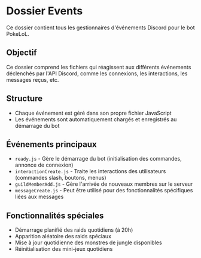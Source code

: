 # Dossier Events

Ce dossier contient tous les gestionnaires d'événements Discord pour le bot PokeLoL.

## Objectif
Ce dossier comprend les fichiers qui réagissent aux différents événements déclenchés par l'API Discord, comme les connexions, les interactions, les messages reçus, etc.

## Structure
- Chaque événement est géré dans son propre fichier JavaScript
- Les événements sont automatiquement chargés et enregistrés au démarrage du bot

## Événements principaux
- `ready.js` - Gère le démarrage du bot (initialisation des commandes, annonce de connexion)
- `interactionCreate.js` - Traite les interactions des utilisateurs (commandes slash, boutons, menus)
- `guildMemberAdd.js` - Gère l'arrivée de nouveaux membres sur le serveur
- `messageCreate.js` - Peut être utilisé pour des fonctionnalités spécifiques liées aux messages

## Fonctionnalités spéciales
- Démarrage planifié des raids quotidiens (à 20h)
- Apparition aléatoire des raids spéciaux
- Mise à jour quotidienne des monstres de jungle disponibles
- Réinitialisation des mini-jeux quotidiens